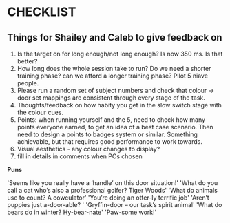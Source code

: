 # CHECKLIST

## Things for Shailey and Caleb to give feedback on

1. Is the target on for long enough/not long enough? Is now 350 ms. Is that better?
2. How long does the whole session take to run? Do we need a shorter training phase? can we afford a longer training phase? Pilot 5 niave people.
3. Please run a random set of subject numbers and check that colour -> door set mappings are consistent through every stage of the task. 
4. Thoughts/feedback on how habity you get in the slow switch stage with the colour cues.
5. Points: when running yourself and the 5, need to check how many points everyone earned, to get an idea of a best case scenario. Then need to design a points to badges system or similar. Something achievable, but that requires good performance to work towards.
6. Visual aesthetics - any colour changes to display?
7. fill in details in comments when PCs chosen


**Puns**

'Seems like you really have a ‘handle’ on this door situation!'
'What do you call a cat who’s also a professional golfer? Tiger Woods'
'What do animals use to count? A cowculator'
'You’re doing an otter-ly terrific job'
'Aren’t puppies just a-door-able? '
'Gryffin-door – our task’s spirit animal'
'What do bears do in winter? Hy-bear-nate'
'Paw-some work!'
